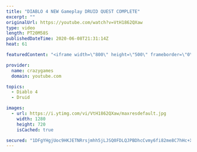```yaml
---
title: "DIABLO 4 NEW Gameplay DRUID QUEST COMPLETE"
excerpt: ""
originalUrl: https://youtube.com/watch?v=VtH1862QXaw
type: video
length: PT20M58S
publishedDateTime: 2020-06-08T21:31:14Z
heat: 61

featuredContent: "<iframe width=\"800\" height=\"500\" frameborder=\"0\" src=\"https://www.youtube.com/embed/VtH1862QXaw\" allow=\"accelerometer; autoplay; encrypted-media; gyroscope; picture-in-picture\" allowfullscreen></iframe>"

provider:
  name: crazygames
  domain: youtube.com

topics:
  - Diablo 4
  - Druid

images:
  - url: https://i.ytimg.com/vi/VtH1862QXaw/maxresdefault.jpg
    width: 1280
    height: 720
    isCached: true

secured: "1DFgYHgjUoc9HKJETNRrsjmhh5jLJSQ0FDLQJPBDhcCvmy6fi82me8C7hHc+XWAr+lZ67c8FHN0MvcH3QTG48FQrcK8r8C33XbS3tvah+wz7VNTe6g8ffI1htLCzXuV/bumZPWD9xn0hZL6Ce7331afVhT4+W0PIWidIKkUEjp+IS059jcBimbY1RKNaMTKtbVSmdf8GwGjG7OElF1V2EafuQZ0hkp4KFs6QO646rFf6X4FS09WjrplGMxSuUmPLN7GZpky70TCJ3+v12hyEwydPZJ5USOYkZ+Y8gua/rrXAj1kKRDcwnrjPan3asalbCu62p1hO69Xqs+MlPZSMI/J/+4JANmnb9cCqh8CUZFrTBcUx2xQweEy9pTKUnQ0UrQW0H4lmg2V89GKyXVz46rv3sWvDkyg+X7L+fAV/XHE=;dNhWoOikQaVlf304nZTZ5A=="
---
```


